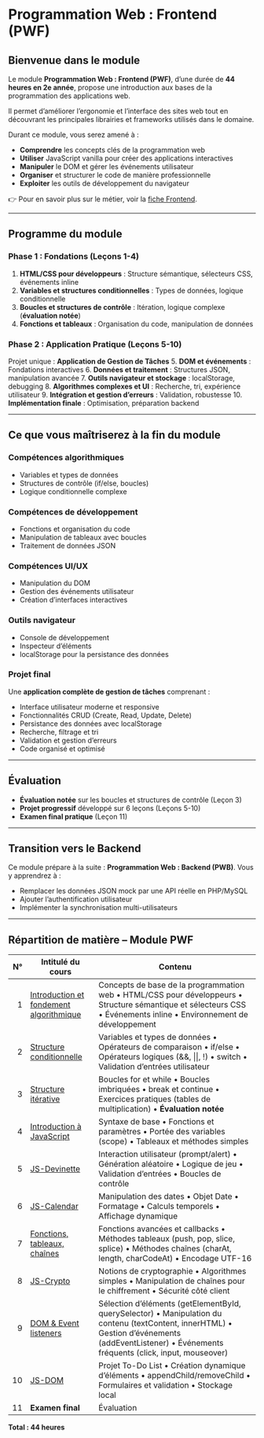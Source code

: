 # Programmation Web : Frontend (PWF)

## Bienvenue dans le module

Le module **Programmation Web : Frontend (PWF)**, d’une durée de **44 heures en 2e année**, propose une introduction aux bases de la programmation des applications web.

Il permet d’améliorer l’ergonomie et l’interface des sites web tout en découvrant les principales librairies et frameworks utilisés dans le domaine.

Durant ce module, vous serez amené à :

* **Comprendre** les concepts clés de la programmation web
* **Utiliser** JavaScript vanilla pour créer des applications interactives
* **Manipuler** le DOM et gérer les événements utilisateur
* **Organiser** et structurer le code de manière professionnelle
* **Exploiter** les outils de développement du navigateur

👉 Pour en savoir plus sur le métier, voir la [fiche Frontend](frontend_dev.md).

---

## Programme du module

### **Phase 1 : Fondations (Leçons 1-4)**

1. **HTML/CSS pour développeurs** : Structure sémantique, sélecteurs CSS, événements inline
2. **Variables et structures conditionnelles** : Types de données, logique conditionnelle
3. **Boucles et structures de contrôle** : Itération, logique complexe (**évaluation notée**)
4. **Fonctions et tableaux** : Organisation du code, manipulation de données

### **Phase 2 : Application Pratique (Leçons 5-10)**

Projet unique : **Application de Gestion de Tâches**
5\. **DOM et événements** : Fondations interactives
6\. **Données et traitement** : Structures JSON, manipulation avancée
7\. **Outils navigateur et stockage** : localStorage, debugging
8\. **Algorithmes complexes et UI** : Recherche, tri, expérience utilisateur
9\. **Intégration et gestion d’erreurs** : Validation, robustesse
10\. **Implémentation finale** : Optimisation, préparation backend

---

## Ce que vous maîtriserez à la fin du module

### **Compétences algorithmiques**

* Variables et types de données
* Structures de contrôle (if/else, boucles)
* Logique conditionnelle complexe

### **Compétences de développement**

* Fonctions et organisation du code
* Manipulation de tableaux avec boucles
* Traitement de données JSON

### **Compétences UI/UX**

* Manipulation du DOM
* Gestion des événements utilisateur
* Création d’interfaces interactives

### **Outils navigateur**

* Console de développement
* Inspecteur d’éléments
* localStorage pour la persistance des données

### **Projet final**

Une **application complète de gestion de tâches** comprenant :

* Interface utilisateur moderne et responsive
* Fonctionnalités CRUD (Create, Read, Update, Delete)
* Persistance des données avec localStorage
* Recherche, filtrage et tri
* Validation et gestion d’erreurs
* Code organisé et optimisé

---

## Évaluation

* **Évaluation notée** sur les boucles et structures de contrôle (Leçon 3)
* **Projet progressif** développé sur 6 leçons (Leçons 5-10)
* **Examen final pratique** (Leçon 11)

---

## Transition vers le Backend

Ce module prépare à la suite : **Programmation Web : Backend (PWB)**.
Vous y apprendrez à :

* Remplacer les données JSON mock par une API réelle en PHP/MySQL
* Ajouter l’authentification utilisateur
* Implémenter la synchronisation multi-utilisateurs

---

## Répartition de matière – Module PWF

| N° | Intitulé du cours                                         | Contenu                                                                                                                                                                                            |
| -: | --------------------------------------------------------- | -------------------------------------------------------------------------------------------------------------------------------------------------------------------------------------------------- |
|  1 | [Introduction et fondement algorithmique](./session_01.md) | Concepts de base de la programmation web • HTML/CSS pour développeurs • Structure sémantique et sélecteurs CSS • Événements inline • Environnement de développement                                |
|  2 | [Structure conditionnelle](./session_02.md)                | Variables et types de données • Opérateurs de comparaison • if/else • Opérateurs logiques (&&, \|\|, !) • switch • Validation d’entrées utilisateur                                                |
|  3 | [Structure itérative](./session_03.md)                     | Boucles for et while • Boucles imbriquées • break et continue • Exercices pratiques (tables de multiplication) • **Évaluation notée**                                                              |
|  4 | [Introduction à JavaScript](./session_04.md)               | Syntaxe de base • Fonctions et paramètres • Portée des variables (scope) • Tableaux et méthodes simples                                                                                            |
|  5 | [JS-Devinette](./session_05.md)                            | Interaction utilisateur (prompt/alert) • Génération aléatoire • Logique de jeu • Validation d’entrées • Boucles de contrôle                                                                        |
|  6 | [JS-Calendar](./session_06.md)                             | Manipulation des dates • Objet Date • Formatage • Calculs temporels • Affichage dynamique                                                                                                          |
|  7 | [Fonctions, tableaux, chaînes](./session_07.md)            | Fonctions avancées et callbacks • Méthodes tableaux (push, pop, slice, splice) • Méthodes chaînes (charAt, length, charCodeAt) • Encodage UTF-16                                                   |
|  8 | [JS-Crypto](./session_08.md)                               | Notions de cryptographie • Algorithmes simples • Manipulation de chaînes pour le chiffrement • Sécurité côté client                                                                                |
|  9 | [DOM & Event listeners](./session_09.md)                   | Sélection d’éléments (getElementById, querySelector) • Manipulation du contenu (textContent, innerHTML) • Gestion d’événements (addEventListener) • Événements fréquents (click, input, mouseover) |
| 10 | [JS-DOM](./session_10.md)                                 | Projet To-Do List • Création dynamique d’éléments • appendChild/removeChild • Formulaires et validation • Stockage local                                                                           |
| 11 | **Examen final**                                          | Évaluation                                                                                                                                                                       |

**Total : 44 heures**
